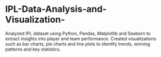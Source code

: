 # IPL-Data-Analysis-and-Visualization-
Analyzed IPL dataset using Python, Pandas, Matplotlib and Seaborn to extract insights into player and team performance. Created visualizations such as bar charts, pie charts and line plots to identify trends, winning patterns and key statistics.
